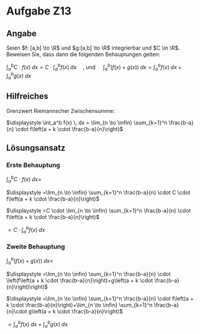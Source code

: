 # Aufgabe Z13
## Angabe

Seien $f: [a,b] \to \R$ und $g:[a,b] \to \R$ integrierbar und $C \in \R$. Beweisen Sie, dass dann die folgenden Behauptungen gelten:

$\displaystyle \int_a^b C\cdot f(x) \;dx=C\cdot \int_a^b f(x)\;dx\quad,$ und $\quad\displaystyle \int_a^b (f(x)+g(x)) \; dx=\int_a^b f(x)\;dx + \int_a^b g(x)\;dx$

## Hilfreiches

Grenzwert Riemannscher Zwischensumme:

$\displaystyle \int_a^b f(x) \; dx = \lim_{n \to \infin} \sum_{k=1}^n \frac{b-a}{n} \cdot f\left(a + k \cdot \frac{b-a}{n}\right)$

## Lösungsansatz

### Erste Behauptung

$\displaystyle \int_a^b C\cdot f(x) \;dx=$

$\displaystyle =\lim_{n \to \infin} \sum_{k=1}^n \frac{b-a}{n} \cdot C \cdot f\left(a + k \cdot \frac{b-a}{n}\right)$

$\displaystyle =C \cdot \lim_{n \to \infin} \sum_{k=1}^n \frac{b-a}{n} \cdot f\left(a + k \cdot \frac{b-a}{n}\right)$

$\displaystyle = C \cdot \int_a^b f(x)\;dx$

### Zweite Behauptung

$\displaystyle \int_a^b (f(x)+g(x)) \; dx=$

$\displaystyle =\lim_{n \to \infin} \sum_{k=1}^n \frac{b-a}{n} \cdot \left(f\left(a + k \cdot \frac{b-a}{n}\right)+g\left(a + k \cdot \frac{b-a}{n}\right)\right)$

$\displaystyle =\lim_{n \to \infin} \sum_{k=1}^n \frac{b-a}{n} \cdot f\left(a + k \cdot \frac{b-a}{n}\right)+\lim_{n \to \infin} \sum_{k=1}^n \frac{b-a}{n}\cdot g\left(a + k \cdot \frac{b-a}{n}\right)$

$\displaystyle =\int_a^b f(x)\;dx+\int_a^b g(x)\;dx$


